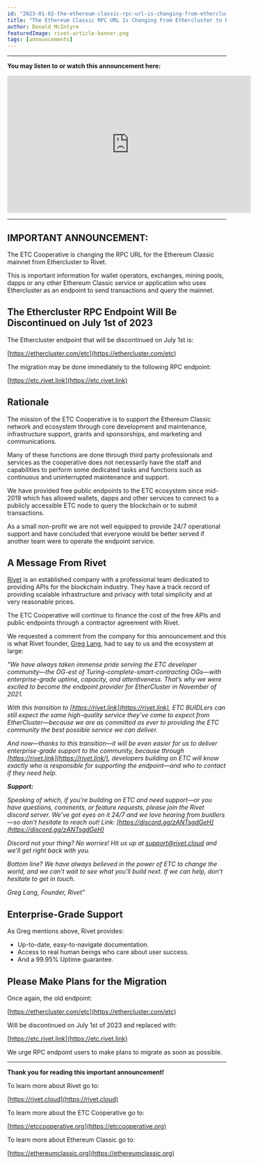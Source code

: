 ```yaml
---
id: "2023-01-02-the-ethereum-classic-rpc-url-is-changing-from-ethercluster-to-rivet-en"
title: "The Ethereum Classic RPC URL Is Changing From Ethercluster to Rivet"
author: Donald McIntyre
featuredImage: rivet-article-banner.png
tags: [announcements]
---
```


---
**You may listen to or watch this announcement here:**

<iframe width="560" height="315" src="https://www.youtube.com/embed/gYaL-yJCPB0" title="YouTube video player" frameborder="0" allow="accelerometer; autoplay; clipboard-write; encrypted-media; gyroscope; picture-in-picture" allowfullscreen></iframe>

---

## IMPORTANT ANNOUNCEMENT:

The ETC Cooperative is changing the RPC URL for the Ethereum Classic mainnet from Ethercluster to Rivet.

This is important information for wallet operators, exchanges, mining pools, dapps or any other Ethereum Classic service or application who uses Ethercluster as an endpoint to send transactions and query the mainnet.

## The Ethercluster RPC Endpoint Will Be Discontinued on July 1st of 2023

The Ethercluster endpoint that will be discontinued on July 1st is:

[https://ethercluster.com/etc](https://ethercluster.com/etc)

The migration may be done immediately to the following RPC endpoint:

[https://etc.rivet.link](https://etc.rivet.link)

## Rationale

The mission of the ETC Cooperative is to support the Ethereum Classic network and ecosystem through core development and maintenance, infrastructure support, grants and sponsorships, and marketing and communications. 

Many of these functions are done through third party professionals and services as the cooperative does not necessarily have the staff and capabilities to perform some dedicated tasks and functions such as continuous and uninterrupted maintenance and support.

We have provided free public endpoints to the ETC ecosystem since mid-2019 which has allowed wallets, dapps and other services to connect to a publicly accessible ETC node to query the blockchain or to submit transactions.

As a small non-profit we are not well equipped to provide 24/7 operational support and have concluded that everyone would be better served if another team were to operate the endpoint service.

## A Message From Rivet

[Rivet](https://rivet.cloud/) is an established company with a professional team dedicated to providing APIs for the blockchain industry. They have a track record of providing scalable infrastructure and privacy with total simplicity and at very reasonable prices.

The ETC Cooperative will continue to finance the cost of the free APIs and public endpoints through a contractor agreement with Rivet.

We requested a comment from the company for this announcement and this is what Rivet founder, [Greg Lang](https://twitter.com/designheretic), had to say to us and the ecosystem at large:

*"We have always taken immense pride serving the ETC developer community—the OG-est of Turing-complete-smart-contracting OGs—with enterprise-grade uptime, capacity, and attentiveness. That’s why we were excited to become the endpoint provider for EtherCluster in November of 2021.*

*With this transition to [https://rivet.link](https://rivet.link), ETC BUIDLers can still expect the same high-quality service they’ve come to expect from EtherCluster—because we are as committed as ever to providing the ETC community the best possible service we can deliver.*

*And now—thanks to this transition—it will be even easier for us to deliver enterprise-grade support to the community, because through [https://rivet.link](https://rivet.link/), developers building on ETC will know exactly who is responsible for supporting the endpoint—and who to contact if they need help.*

***Support:***

*Speaking of which, if you’re building on ETC and need support—or you have questions, comments, or feature requests, please join the Rivet discord server. We’ve got eyes on it 24/7 and we love hearing from buidlers—so don’t hesitate to reach out! Link: [https://discord.gg/zANTsgdGeH](https://discord.gg/zANTsgdGeH)*

*Discord not your thing? No worries! Hit us up at [support@rivet.cloud](mailto:support@rivet.cloud) and we’ll get right back with you.*

*Bottom line? We have always believed in the power of ETC to change the world, and we can’t wait to see what you’ll build next. If we can help, don’t hesitate to get in touch.*

*Greg Lang, Founder, Rivet"*

## Enterprise-Grade Support

As Greg mentions above, Rivet provides:

- Up-to-date, easy-to-navigate documentation.
- Access to real human beings who care about user success.
- And a 99.95% Uptime guarantee.

## Please Make Plans for the Migration

Once again, the old endpoint:

[https://ethercluster.com/etc](https://ethercluster.com/etc)

Will be discontinued on July 1st of 2023 and replaced with:

[https://etc.rivet.link](https://etc.rivet.link)

We urge RPC endpoint users to make plans to migrate as soon as possible.

---

**Thank you for reading this important announcement!**

To learn more about Rivet go to:

[https://rivet.cloud](https://rivet.cloud)

To learn more about the ETC Cooperative go to:

[https://etccooperative.org](https://etccooperative.org)

To learn more about Ethereum Classic go to:

[https://ethereumclassic.org](https://ethereumclassic.org)



